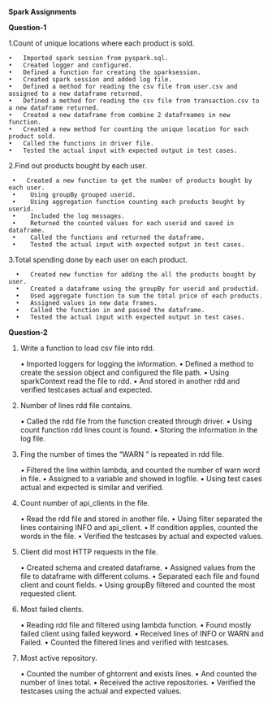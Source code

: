 **Spark Assignments**


**Question-1**


1.Count of unique locations where each product is sold. 


    •	Imported spark session from pyspark.sql.
    •	Created logger and configured.
    •	Defined a function for creating the sparksession.
    •	Created spark session and added log file.
    •	Defined a method for reading the csv file from user.csv and assigned to a new dataframe returned.
    •	Defined a method for reading the csv file from transaction.csv to a new dataframe returned.
    •	Created a new dataframe from combine 2 datafreames in new function.
    •	Created a new method for counting the unique location for each product sold.
    •	Called the functions in driver file.
    •	Tested the actual input with expected output in test cases.


2.Find out products bought by each user. 


     •	 Created a new function to get the number of products bought by each user.
     •	  Using groupBy grouped userid.
     •	  Using aggregation function counting each products bought by userid.
     •	  Included the log messages.
     •	  Returned the counted values for each userid and saved in dataframe.
     •	  Called the functions and returned the dataframe.
     •	  Tested the actual input with expected output in test cases.
 

3.Total spending done by each user on each product.


      •	  Created new function for adding the all the products bought by user.
      •	  Created a dataframe using the groupBy for userid and productid.
      •	  Used aggregate function to sum the total price of each products.
      •	  Assigned values in new data frames.
      •	  Called the function in and passed the dataframe.
      •	  Tested the actual input with expected output in test cases.


**Question-2**


1.	Write a function to load csv file into rdd.



    •	Imported loggers for logging the information.
    •	Defined a method to create the session object and configured the file path.
    •	Using sparkContext read the file to rdd.
    •	And stored in another rdd and verified testcases actual and expected.
    
2.	Number of lines rdd file contains.



    •	Called the rdd file from the function created through driver.
    •	Using count function rdd lines count is found.
    •	Storing the information in the log file.
    
3.	Fing the number of times the “WARN ”  is repeated in rdd file.



    •	Filtered the line within lambda, and counted the number of warn word in file.
    •	Assigned to a variable and showed in logfile.
    •	Using test cases actual and expected is similar and verified.
    
4.	Count number of api_clients in the file.



    •	Read the rdd file and stored in another file.
    •	Using filter separated the lines containing  INFO and api_client.
    •	If condition applies, counted the words in the file.
    •	Verified the testcases by actual and expected values.
    
5.	Client did most HTTP requests in the file.



    •	Created schema and created dataframe.
    •	Assigned values from the file to dataframe with different colums.
    •	Separated each file and found client and count fields.
    •	Using groupBy filtered and counted the most requested client.
    
6.	Most failed clients.



    •	Reading rdd file and filtered using lambda function.
    •	Found mostly failed client using failed keyword.
    •	Received lines of INFO or WARN and Failed.
    •	Counted the filtered lines and verified with testcases.
    
7.	Most active repository.



    •	Counted the number of ghtorrent and exists lines.
    •	And counted the number of lines total.
    •	Received the active repositories.
    •	Verified the testcases using the actual and expected values.



